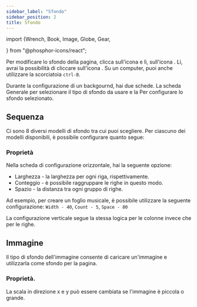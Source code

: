 ```yaml
---
sidebar_label: "Sfondo"
sidebar_position: 2
title: Sfondo
---
```


import {Wrench, Book, Image, Globe, Gear,

} from "@phosphor-icons/react";

Per modificare lo sfondo della pagina, clicca sull'icona <Wrench/> e lì, sull'icona <Book/>. Lì, avrai la possibilità di cliccare sull'icona <Image/>. Su un computer, puoi anche utilizzare la scorciatoia `ctrl-B`.

Durante la configurazione di un backgournd, hai due schede. La scheda <Globe/> Generale per selezionare il tipo di sfondo da usare e la <Gear/> Per configurare lo sfondo selezionato.

## <Globe/> Sequenza

Ci sono 8 diversi modelli di sfondo tra cui puoi scegliere. Per ciascuno dei modelli disponibili, è possibile configurare quanto segue:


### <Gear/> Proprietà

Nella scheda di configurazione orizzontale, hai la seguente opzione:

- Larghezza - la larghezza per ogni riga, rispettivamente.
- Conteggio - è possibile raggruppare le righe in questo modo.
- Spazio - la distanza tra ogni gruppo di righe.

Ad esempio, per creare un foglio musicale, è possibile utilizzare la seguente configurazione: `Width - 40`, `Count - 5`, `Space - 80`

La configurazione verticale segue la stessa logica per le colonne invece che per le righe.

## <Globe/> Immagine

Il tipo di sfondo dell'immagine consente di caricare un'immagine e utilizzarla come sfondo per la pagina.

### <Gear/> Proprietà.

La scala in direzione x e y può essere cambiata se l'immagine è piccola o grande.
